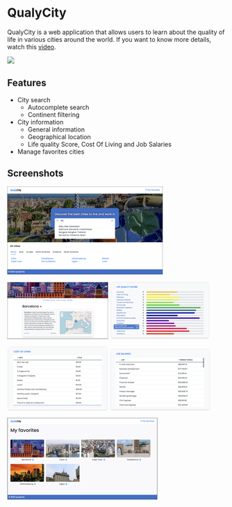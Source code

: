 # QualyCity
QualyCity is a web application that allows users to learn about the quality of life in various cities around the world. If you want to know more details, watch this [video](./docs/qualycity.mp4).

![](./docs/qualycity.gif)

## Features

- City search
    - Autocomplete search
    - Continent filtering
- City information
    - General information
    - Geographical location
    - Life quality Score, Cost Of Living and Job Salaries
- Manage favorites cities

## Screenshots

![home](./docs/screenshots/1.png)

![info1](./docs/screenshots/2.png)
![info2](./docs/screenshots/3.png)

![info3](./docs/screenshots/4.png)
![info4](./docs/screenshots/5.png)

![favorites](./docs/screenshots/6.png)